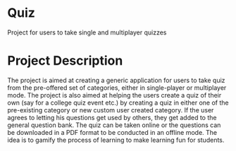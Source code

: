 # Quiz
Project for users to take single and multiplayer quizzes

# Project Description
The project is aimed at creating a generic application for users to take quiz from the pre-offered set of categories, either in single-player or multiplayer mode.
The project is also aimed at helping the users create a quiz of their own (say for a college quiz event etc.) by creating a quiz in either one of the pre-existing category or new custom user created category. If the user agrees to letting his questions get used by others, they get added to the general question bank.
The quiz can be taken online or the questions can be downloaded in a PDF format to be conducted in an offline mode.
The idea is to gamify the process of learning to make learning fun for students.

